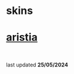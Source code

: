 # skins
<p align="center">
  
# [aristia](https://github.com/0icj/skins/raw/main/nm/aristia.osk)
[![]()]([https://github.com/ryancranie/skinhub/raw/tyfh/player/dew/aristia.osk](https://github.com/0icj/skins/raw/main/nm/aristia.osk))


<br>
last updated <b>25/05/2024</b>
</p>

